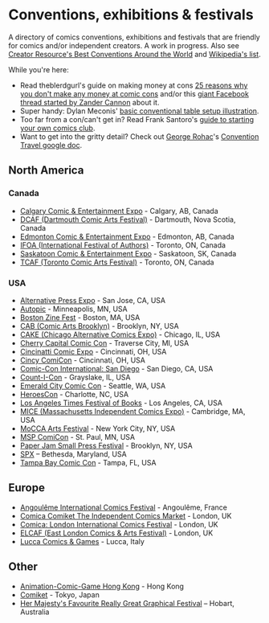 # Conventions, exhibitions & festivals

A directory of comics conventions, exhibitions and festivals that are friendly for comics and/or independent creators. A work in progress. Also see [Creator Resource's Best Conventions Around the World](http://www.creatorresource.com/the-best-conventions-around-the-world/) and [Wikipedia's list](https://en.wikipedia.org/wiki/List_of_comic_book_conventions).

While you're here:

- Read theblerdgurl's guide on making money at cons [25 reasons why you don't make any money at comic cons](http://theblerdgurl.tumblr.com/post/121104481939/25-reasons-why-you-dont-make-any-money-at-comic) and/or this [giant Facebook thread started by Zander Cannon](https://www.facebook.com/zandercannon/posts/10151789475817465?stream_ref=1) about it.
- Super handy: Dylan Meconis' [basic conventional table setup illustration](http://dylanmeconis.tumblr.com/post/143016919369/after-exhibiting-at-emerald-city-comicon-i-came).
- Too far from a con/can't get in? Read Frank Santoro's [guide to starting your own comics club](http://www.tcj.com/comics-club/).
- Want to get into the gritty detail? Check out [George Rohac](http://grohac.com/)'s [Convention Travel google doc](https://docs.google.com/document/d/1cYJ_dmaJL_BtPDR8_8yA0Kfi72ImTGQaOvPwEN3clVE/edit).

## North America

### Canada

- [Calgary Comic & Entertainment Expo](http://calgaryexpo.com/) - Calgary, AB, Canada
- [DCAF (Dartmouth Comic Arts Festival)](http://dcaf.strangeadventures.com/) - Dartmouth, Nova Scotia, Canada
- [Edmonton Comic & Entertainment Expo](http://edmontonexpo.com/) - Edmonton, AB, Canada
- [IFOA (International Festival of Authors)](http://ifoa.org/) - Toronto, ON, Canada
- [Saskatoon Comic & Entertainment Expo](http://saskexpo.com/) - Saskatoon, SK, Canada
- [TCAF (Toronto Comic Arts Festival)](http://torontocomics.com/) - Toronto, ON, Canada

### USA

- [Alternative Press Expo](http://www.alternativepressexpo.com/) - San Jose, CA, USA
- [Autopic](http://autoptic.org/) - Minneapolis, MN, USA
- [Boston Zine Fest](http://bostonzinefest.tumblr.com/) - Boston, MA, USA
- [CAB (Comic Arts Brooklyn)](http://comicartsbrooklyn.com/) - Brooklyn, NY, USA
- [CAKE (Chicago Alternative Comics Expo)](http://www.cakechicago.com/) - Chicago, IL, USA
- [Cherry Capital Comic Con](http://www.cherrycapitalcon.com/) - Traverse City, MI, USA
- [Cincinatti Comic Expo](http://cincinnaticomicexpo.com/) - Cincinnati, OH, USA
- [Cincy ComiCon](http://www.cincycomicon.com/) - Cincinnati, OH, USA
- [Comic-Con International: San Diego](http://www.comic-con.org/) - San Diego, CA, USA
- [Count-I-Con](http://counticon.com/) - Grayslake, IL, USA
- [Emerald City Comic Con](http://www.emeraldcitycomicon.com/) - Seattle, WA, USA
- [HeroesCon](http://www.heroesonline.com) - Charlotte, NC, USA
- [Los Angeles Times Festival of Books](http://events.latimes.com/festivalofbooks/) - Los Angeles, CA, USA
- [MICE (Massachusetts Independent Comics Expo)](http://www.micexpo.org/) - Cambridge, MA, USA
- [MoCCA Arts Festival](http://moccafestnyc.tumblr.com/) - New York City, NY, USA
- [MSP ComiCon](http://www.mcbacomicons.com/) - St. Paul, MN, USA
- [Paper Jam Small Press Festival](http://paperjamfest.tumblr.com/) - Brooklyn, NY, USA
- [SPX](http://www.spxpo.com/) – Bethesda, Maryland, USA
- [Tampa Bay Comic Con](http://tampabaycomiccon.com/) - Tampa, FL, USA

## Europe

- [Angoulême International Comics Festival](http://www.bdangouleme.com/) -  Angoulême, France
- [Comica Comiket The Independent Comics Market](http://comiket.comica.london/) - London, UK
- [Comica: London International Comics Festival](http://www.comica.london/) - London, UK
- [ELCAF (East London Comics & Arts Festival)](http://www.elcaf.co.uk/) - London, UK
- [Lucca Comics & Games](http://www.luccacomicsandgames.com/) - Lucca, Italy

## Other

- [Animation-Comic-Game Hong Kong](http://www.ani-com.hk/) - Hong Kong
- [Comiket](http://www.comiket.co.jp/index_e.html) - Tokyo, Japan
- [Her Majesty's Favourite Really Great Graphical Festival](http://hobartgraphicsfestival.tumblr.com/) – Hobart, Australia

